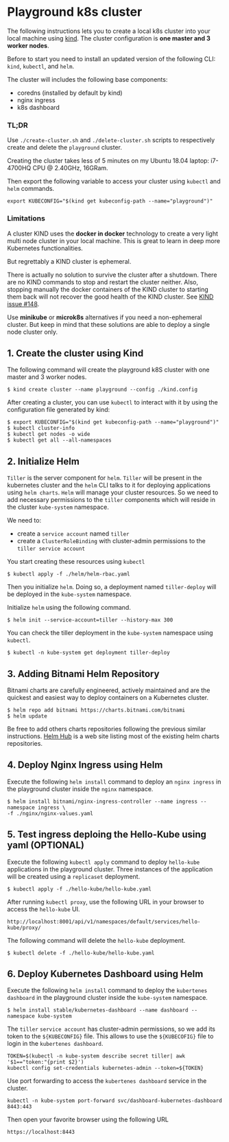 # Playground k8s cluster 
The following instructions lets you to create a local k8s cluster into your local machine using [kind](https://kind.sigs.k8s.io). The cluster configuration is **one master and 3 worker nodes**.

Before to start you need to install an updated version of the following CLI: `kind`, `kubectl`, and `helm`.

The cluster will includes the following base components:
- coredns (installed by default by kind)
- nginx ingress
- k8s dashboard

### TL;DR
Use `./create-cluster.sh` and `./delete-cluster.sh` scripts to respectively create and delete the `playground` cluster.

Creating the cluster takes less of 5 minutes on my Ubuntu 18.04 laptop: i7-4700HQ CPU @ 2.40GHz, 16GRam.

Then export the following variable to access your cluster using `kubectl` and `helm` commands.
```
export KUBECONFIG="$(kind get kubeconfig-path --name="playground")"
```
### Limitations
A cluster KIND uses the **docker in docker** technology to create a very light multi node cluster in your local machine. This is great to learn in deep more Kubernetes functionalities. 

But regrettably a KIND cluster is ephemeral. 

There is actually no solution to survive the cluster after a shutdown. There are no KIND commands to stop and restart the cluster neither. Also, stopping manually the docker containers of the KIND cluster to starting them back will not recover the good health of the KIND cluster. See [KIND issue #148](https://github.com/kubernetes-sigs/kind/issues/148).

Use **minikube** or **microk8s** alternatives if you need a non-ephemeral cluster. But keep in mind that these solutions are able to deploy a single node cluster only.

## 1. Create the cluster using Kind
The following command will create the playground k8S cluster with one master and 3 worker nodes.
```
$ kind create cluster --name playground --config ./kind.config
```

After creating a cluster, you can use `kubectl` to interact with it by using the configuration file generated by kind:
```
$ export KUBECONFIG="$(kind get kubeconfig-path --name="playground")"
$ kubectl cluster-info
$ kubectl get nodes -o wide
$ kubectl get all --all-namespaces
```

## 2. Initialize Helm 
`Tiller` is the server component for `helm`. `Tiller` will be present in the kubernetes cluster and the `helm` CLI talks to it for deploying applications using `helm charts`.
`Helm` will manage your cluster resources. So we need to add necessary permissions to the `tiller` components which will reside in the cluster `kube-system` namespace.

We need to:
- create a `service account` named `tiller`
- create a `ClusterRoleBinding` with cluster-admin permissions to the `tiller service account`

You start creating these resources using `kubectl`
```
$ kubectl apply -f ./helm/helm-rbac.yaml
```

Then you initialize `helm`. Doing so, a deployment named `tiller-deploy` will be deployed in the `kube-system` namespace.

Initialize `helm` using the following command.
```
$ helm init --service-account=tiller --history-max 300
```

You can check the tiller deployment in the `kube-system` namespace using `kubectl`.
```
$ kubectl -n kube-system get deployment tiller-deploy 
```

## 3. Adding Bitnami Helm Repository
Bitnami charts are carefully engineered, actively maintained and are the quickest and easiest way to deploy containers on a Kubernetes cluster. 
```
$ helm repo add bitnami https://charts.bitnami.com/bitnami
$ helm update
```
Be free to add others charts repositories following the previous similar instructions. [Helm Hub](https://hub.helm.sh/charts) is a web site listing most of the existing helm charts repositories.


## 4. Deploy Nginx Ingress using Helm
Execute the following `helm install` command to deploy an `nginx ingress` in the playground cluster inside the `nginx` namespace. 
```
$ helm install bitnami/nginx-ingress-controller --name ingress --namespace ingress \
-f ./nginx/nginx-values.yaml
```

## 5. Test ingress deploing the Hello-Kube using yaml (OPTIONAL)
Execute the following `kubectl apply` command to deploy `hello-kube` applications in the playground cluster. Three instances of the application will be created using a `replicaset` deployment.
```
$ kubectl apply -f ./hello-kube/hello-kube.yaml
```

After running `kubectl proxy`, use the following URL in your browser to access the `hello-kube` UI.
```
http://localhost:8001/api/v1/namespaces/default/services/hello-kube/proxy/
```

The following command will delete the `hello-kube` deployment.
```
$ kubectl delete -f ./hello-kube/hello-kube.yaml
```

## 6. Deploy Kubernetes Dashboard using Helm 
Execute the following `helm install` command to deploy the `kubertenes dashboard` in the playground cluster inside the `kube-system` namespace.
```
$ helm install stable/kubernetes-dashboard --name dashboard --namespace kube-system
```

The `tiller` `service account` has cluster-admin permissions, so we add its token to the `${KUBECONFIG}` file. This allows to use the `${KUBECOFIG}` file to login in the `kubertenes dashboard`.
```
TOKEN=$(kubectl -n kube-system describe secret tiller| awk '$1=="token:"{print $2}')
kubectl config set-credentials kubernetes-admin --token=${TOKEN}
```

Use port forwarding to access the `kubertenes dashboard` service in the cluster.
```
kubectl -n kube-system port-forward svc/dashboard-kubernetes-dashboard 8443:443
```

Then open your favorite browser using the following URL
```
https://localhost:8443
```


